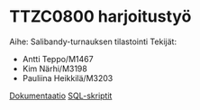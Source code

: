 # TTZC0800 harjoitustyö

Aihe: Salibandy-turnauksen tilastointi
Tekijät: 
* Antti Teppo/M1467
* Kim Närhi/M3198
* Pauliina Heikkilä/M3203

[Dokumentaatio](Dokumentaatio.md)
[SQL-skriptit](./SQL/)